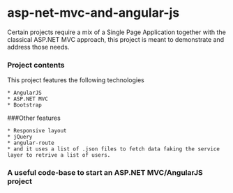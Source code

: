 ﻿# asp-net-mvc-and-angular-js

Certain projects require a mix of a Single Page Application together with the classical ASP.NET MVC approach, this project is meant to demonstrate and address those needs.


### Project contents
This project features the following technologies

    * AngularJS
    * ASP.NET MVC
    * Bootstrap

###Other features

    * Responsive layout
    * jQuery 
    * angular-route
    * and it uses a list of .json files to fetch data faking the service layer to retrive a list of users.



### A useful code-base to start an ASP.NET MVC/AngularJS project